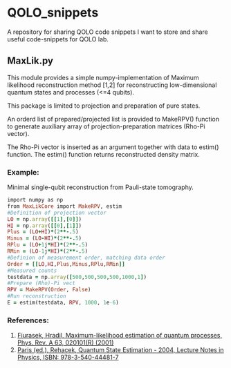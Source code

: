 # QOLO_snippets
A repository for sharing QOLO code snippets
I want to store and share useful code-snippets for QOLO lab.

## MaxLik.py
This module provides a simple numpy-implementation of Maximum likelihood reconstruction
method [1,2] for reconstructing low-dimensional quantum states and processes (<=4 qubits).

This package is limited to projection and preparation of pure states.

An orderd list of prepared/projected list is provided to MakeRPV() function to
generate auxiliary array of projection-preparation matrices (Rho-Pi vector). 

The Rho-Pi vector is inserted as an argument together with data to estim() function.
The estim() function returns reconstructed density matrix.

### Example:
Minimal single-qubit reconstruction from Pauli-state tomography.
```ruby
import numpy as np
from MaxLikCore import MakeRPV, estim
#Definition of projection vector
LO = np.array([[1],[0]])
HI = np.array([[0],[1]])
Plus = (LO+HI)*(2**-.5)
Minus = (LO-HI)*(2**-.5)
RPlu = (LO+1j*HI)*(2**-.5)
RMin = (LO-1j*HI)*(2**-.5)
#Definion of measurement order, matching data order
Order = [[LO,HI,Plus,Minus,RPlu,RMin]]
#Measured counts
testdata = np.array([500,500,500,500,1000,1])
#Prepare (Rho)-Pi vect
RPV = MakeRPV(Order, False)
#Run reconstruction
E = estim(testdata, RPV, 1000, 1e-6)
```
        
### References:
1. [Fiurasek, Hradil, Maximum-likelihood estimation of quantum processes, Phys. Rev. A 63, 020101(R) (2001)](https://journals.aps.org/pra/abstract/10.1103/PhysRevA.63.020101)
2. [Paris (ed.), Rehacek, Quantum State Estimation - 2004, Lecture Notes in Physics, ISBN: 978-3-540-44481-7](https://doi.org/10.1007/b98673)
